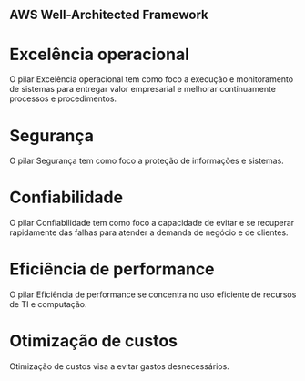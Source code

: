 ## AWS Well-Architected Framework

# Excelência operacional
O pilar Excelência operacional tem como foco a execução e monitoramento de sistemas para entregar valor empresarial e melhorar continuamente processos e procedimentos. 

# Segurança

O pilar Segurança tem como foco a proteção de informações e sistemas. 

# Confiabilidade

O pilar Confiabilidade tem como foco a capacidade de evitar e se recuperar rapidamente das falhas para atender a demanda de negócio e de clientes.

# Eficiência de performance

O pilar Eficiência de performance se concentra no uso eficiente de recursos de TI e computação. 

# Otimização de custos

Otimização de custos visa a evitar gastos desnecessários.
